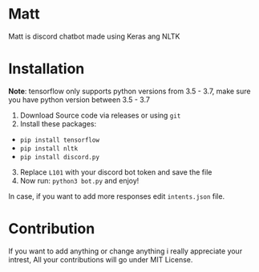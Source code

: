 # Matt

Matt is discord chatbot made using Keras ang NLTK

# Installation

**Note**: tensorflow only supports python versions from 3.5 - 3.7, make sure you have python version between 3.5 - 3.7

1) Download Source code via releases or using `git`
2) Install these packages:
  * `pip install tensorflow`
  * `pip install nltk`
  * `pip install discord.py`
3) Replace `L101` with your discord bot token and save the file
4) Now run: `python3 bot.py` and enjoy!

In case, if you want to add more responses edit `intents.json` file.

# Contribution

If you want to add anything or change anything i really appreciate your intrest, All your contributions will go under MIT License.
